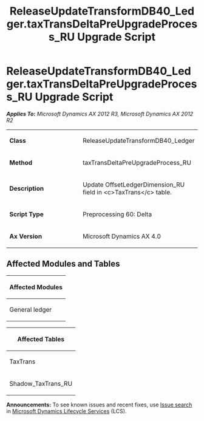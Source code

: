 ﻿---
title: ReleaseUpdateTransformDB40_Ledger.taxTransDeltaPreUpgradeProcess_RU Upgrade Script
TOCTitle: ReleaseUpdateTransformDB40_Ledger.taxTransDeltaPreUpgradeProcess_RU Upgrade Script
ms:assetid: e353fa76-5a6a-5766-0c03-cd6ce8f7f047
ms:mtpsurl: https://msdn.microsoft.com/en-us/library/JJ737371(v=AX.60)
ms:contentKeyID: 49711812
ms.date: 05/18/2015
mtps_version: v=AX.60
---

# ReleaseUpdateTransformDB40\_Ledger.taxTransDeltaPreUpgradeProcess\_RU Upgrade Script 


_**Applies To:** Microsoft Dynamics AX 2012 R3, Microsoft Dynamics AX 2012 R2_

<table>
<colgroup>
<col style="width: 50%" />
<col style="width: 50%" />
</colgroup>
<tbody>
<tr class="odd">
<td><p><strong>Class</strong></p></td>
<td><p>ReleaseUpdateTransformDB40_Ledger</p></td>
</tr>
<tr class="even">
<td><p><strong>Method</strong></p></td>
<td><p>taxTransDeltaPreUpgradeProcess_RU</p></td>
</tr>
<tr class="odd">
<td><p><strong>Description</strong></p></td>
<td><p>Update OffsetLedgerDimension_RU field in &lt;c&gt;TaxTrans&lt;/c&gt; table.</p></td>
</tr>
<tr class="even">
<td><p><strong>Script Type</strong></p></td>
<td><p>Preprocessing 60: Delta</p></td>
</tr>
<tr class="odd">
<td><p><strong>Ax Version</strong></p></td>
<td><p>Microsoft Dynamics AX 4.0</p></td>
</tr>
</tbody>
</table>


## Affected Modules and Tables

<table>
<colgroup>
<col style="width: 100%" />
</colgroup>
<thead>
<tr class="header">
<th><p>Affected Modules</p></th>
</tr>
</thead>
<tbody>
<tr class="odd">
<td><p>General ledger</p></td>
</tr>
</tbody>
</table>


<table>
<colgroup>
<col style="width: 100%" />
</colgroup>
<thead>
<tr class="header">
<th><p>Affected Tables</p></th>
</tr>
</thead>
<tbody>
<tr class="odd">
<td><p>TaxTrans</p></td>
</tr>
<tr class="even">
<td><p>Shadow_TaxTrans_RU</p></td>
</tr>
</tbody>
</table>

  
**Announcements:** To see known issues and recent fixes, use [Issue search](http://go.microsoft.com/fwlink/?linkid=389258) in [Microsoft Dynamics Lifecycle Services](http://go.microsoft.com/fwlink/?linkid=306505) (LCS).


